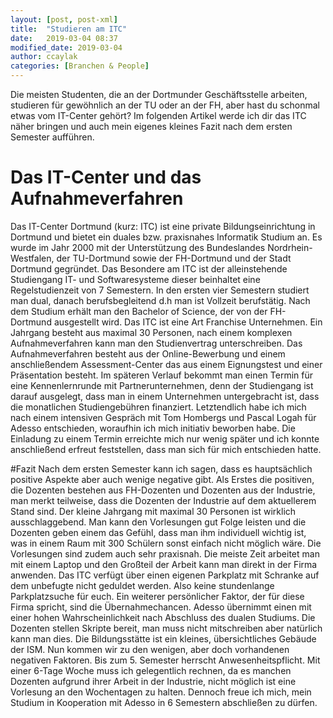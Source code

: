 ```yaml
---
layout: [post, post-xml]              
title:  "Studieren am ITC"            
date:   2019-03-04 08:37              
modified_date: 2019-03-04             
author: ccaylak                       
categories: [Branchen & People]       
---
```


Die meisten Studenten, die an der Dortmunder Geschäftsstelle arbeiten, studieren für gewöhnlich an der TU oder an der FH, aber hast du schonmal etwas vom IT-Center gehört?
Im folgenden Artikel werde ich dir das ITC näher bringen und auch mein eigenes kleines Fazit nach dem ersten Semester aufführen.

# Das IT-Center und das Aufnahmeverfahren
Das IT-Center Dortmund (kurz: ITC) ist eine private Bildungseinrichtung in Dortmund und bietet ein duales bzw. praxisnahes Informatik Studium an.
Es wurde im Jahr 2000 mit der Unterstützung des Bundeslandes Nordrhein-Westfalen, der TU-Dortmund sowie der FH-Dortmund und der Stadt Dortmund gegründet.
Das Besondere am ITC ist der alleinstehende Studiengang IT- und Softwaresysteme dieser beinhaltet eine Regelstudienzeit von 7 Semestern.
In den ersten vier Semestern studiert man dual, danach berufsbegleitend d.h man ist Vollzeit berufstätig.
Nach dem Studium erhält man den Bachelor of Science, der von der FH-Dortmund ausgestellt wird.
Das ITC ist eine Art Franchise Unternehmen.
Ein Jahrgang besteht aus maximal 30 Personen, nach einem komplexen Aufnahmeverfahren kann man den Studienvertrag unterschreiben.
Das Aufnahmeverfahren besteht aus der Online-Bewerbung und einem anschließendem Assessment-Center das aus einem Eignungstest und einer Präsentation besteht.
Im späteren Verlauf bekommt man einen Termin für eine Kennenlernrunde mit Partnerunternehmen, denn der Studiengang ist darauf ausgelegt, dass man in einem Unternehmen untergebracht ist, dass die monatlichen Studiengebühren finanziert.
Letztendlich habe ich mich nach einem intensiven Gespräch mit Tom Hombergs und Pascal Logah für Adesso entschieden, woraufhin ich mich initiativ beworben habe.
Die Einladung zu einem Termin erreichte mich nur wenig später und ich konnte anschließend erfreut feststellen, dass man sich für mich entschieden hatte.

#Fazit
Nach dem ersten Semester kann ich sagen, dass es hauptsächlich positive Aspekte aber auch wenige negative gibt.
Als Erstes die positiven, die Dozenten bestehen aus FH-Dozenten und Dozenten aus der Industrie, man merkt teilweise, dass die Dozenten der Industrie auf dem aktuellerem Stand sind.
Der kleine Jahrgang mit maximal 30 Personen ist wirklich ausschlaggebend.
Man kann den Vorlesungen gut Folge leisten und die Dozenten geben einem das Gefühl, dass man ihm individuell wichtig ist, was in einem Raum mit 300 Schülern sonst einfach nicht möglich wäre.
Die Vorlesungen sind zudem auch sehr praxisnah.
Die meiste Zeit arbeitet man mit einem Laptop und den Großteil der Arbeit kann man direkt in der Firma anwenden.
Das ITC verfügt über einen eigenen Parkplatz mit Schranke auf dem unbefugte nicht geduldet werden.
Also keine stundenlange Parkplatzsuche für euch.
Ein weiterer persönlicher Faktor, der für diese Firma spricht, sind die Übernahmechancen.
Adesso übernimmt einen mit einer hohen Wahrscheinlichkeit nach Abschluss des dualen Studiums.
Die Dozenten stellen Skripte bereit, man muss nicht mitschreiben aber natürlich kann man dies.
Die Bildungsstätte ist ein kleines, übersichtliches Gebäude der ISM.
Nun kommen wir zu den wenigen, aber doch vorhandenen negativen Faktoren. Bis zum 5. Semester herrscht Anwesenheitspflicht.
Mit einer 6-Tage Woche muss ich gelegentlich rechnen, da es manchen Dozenten aufgrund ihrer Arbeit in der Industrie, nicht möglich ist eine Vorlesung an den Wochentagen zu halten.
Dennoch freue ich mich, mein Studium in Kooperation mit Adesso in 6 Semestern abschließen zu dürfen.
